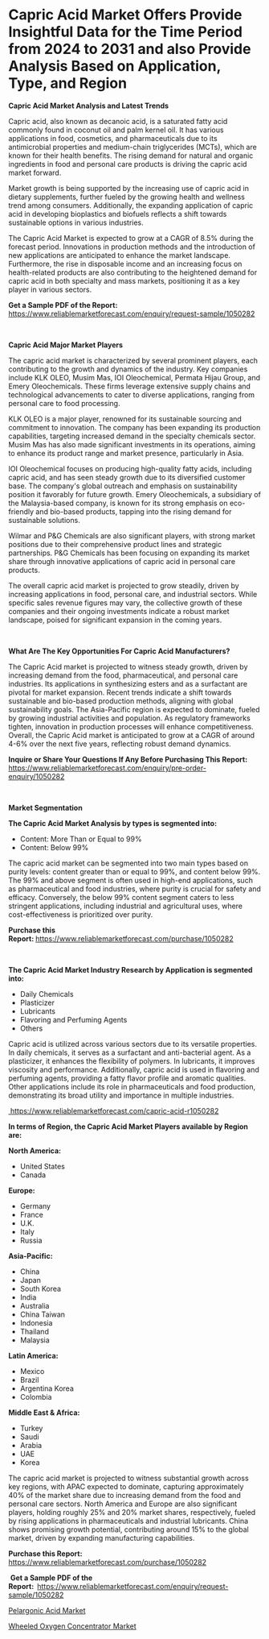 <p><h1>Capric Acid Market Offers Provide Insightful Data for the Time Period from 2024 to 2031 and also Provide Analysis Based on Application, Type, and Region</h1></p><p><strong>Capric Acid Market Analysis and Latest Trends</strong></p>
<p><p>Capric acid, also known as decanoic acid, is a saturated fatty acid commonly found in coconut oil and palm kernel oil. It has various applications in food, cosmetics, and pharmaceuticals due to its antimicrobial properties and medium-chain triglycerides (MCTs), which are known for their health benefits. The rising demand for natural and organic ingredients in food and personal care products is driving the capric acid market forward.</p><p>Market growth is being supported by the increasing use of capric acid in dietary supplements, further fueled by the growing health and wellness trend among consumers. Additionally, the expanding application of capric acid in developing bioplastics and biofuels reflects a shift towards sustainable options in various industries.</p><p>The Capric Acid Market is expected to grow at a CAGR of 8.5% during the forecast period. Innovations in production methods and the introduction of new applications are anticipated to enhance the market landscape. Furthermore, the rise in disposable income and an increasing focus on health-related products are also contributing to the heightened demand for capric acid in both specialty and mass markets, positioning it as a key player in various sectors.</p></p>
<p><strong>Get a Sample PDF of the Report:&nbsp;</strong> <a href="https://www.reliablemarketforecast.com/enquiry/request-sample/1050282?utm_campaign=1082&utm_medium=2&utm_source=Github&utm_content=ia&utm_term=09112024&utm_id=capric-acid">https://www.reliablemarketforecast.com/enquiry/request-sample/1050282</a></p>
<p>&nbsp;</p>
<p><strong>Capric Acid Major Market Players</strong></p>
<p><p>The capric acid market is characterized by several prominent players, each contributing to the growth and dynamics of the industry. Key companies include KLK OLEO, Musim Mas, IOI Oleochemical, Permata Hijau Group, and Emery Oleochemicals. These firms leverage extensive supply chains and technological advancements to cater to diverse applications, ranging from personal care to food processing.</p><p>KLK OLEO is a major player, renowned for its sustainable sourcing and commitment to innovation. The company has been expanding its production capabilities, targeting increased demand in the specialty chemicals sector. Musim Mas has also made significant investments in its operations, aiming to enhance its product range and market presence, particularly in Asia.</p><p>IOI Oleochemical focuses on producing high-quality fatty acids, including capric acid, and has seen steady growth due to its diversified customer base. The company's global outreach and emphasis on sustainability position it favorably for future growth. Emery Oleochemicals, a subsidiary of the Malaysia-based company, is known for its strong emphasis on eco-friendly and bio-based products, tapping into the rising demand for sustainable solutions.</p><p>Wilmar and P&G Chemicals are also significant players, with strong market positions due to their comprehensive product lines and strategic partnerships. P&G Chemicals has been focusing on expanding its market share through innovative applications of capric acid in personal care products.</p><p>The overall capric acid market is projected to grow steadily, driven by increasing applications in food, personal care, and industrial sectors. While specific sales revenue figures may vary, the collective growth of these companies and their ongoing investments indicate a robust market landscape, poised for significant expansion in the coming years.</p></p>
<p>&nbsp;</p>
<p><strong>What Are The Key Opportunities For Capric Acid Manufacturers?</strong></p>
<p><p>The Capric Acid market is projected to witness steady growth, driven by increasing demand from the food, pharmaceutical, and personal care industries. Its applications in synthesizing esters and as a surfactant are pivotal for market expansion. Recent trends indicate a shift towards sustainable and bio-based production methods, aligning with global sustainability goals. The Asia-Pacific region is expected to dominate, fueled by growing industrial activities and population. As regulatory frameworks tighten, innovation in production processes will enhance competitiveness. Overall, the Capric Acid market is anticipated to grow at a CAGR of around 4-6% over the next five years, reflecting robust demand dynamics.</p></p>
<p><strong>Inquire or Share Your Questions If Any Before Purchasing This Report:</strong> <a href="https://www.reliablemarketforecast.com/enquiry/pre-order-enquiry/1050282?utm_campaign=1082&utm_medium=2&utm_source=Github&utm_content=ia&utm_term=09112024&utm_id=capric-acid">https://www.reliablemarketforecast.com/enquiry/pre-order-enquiry/1050282</a></p>
<p>&nbsp;</p>
<p><strong>Market Segmentation</strong></p>
<p><strong>The Capric Acid Market Analysis by types is segmented into:</strong></p>
<p><ul><li>Content: More Than or Equal to 99%</li><li>Content: Below 99%</li></ul></p>
<p><p>The capric acid market can be segmented into two main types based on purity levels: content greater than or equal to 99%, and content below 99%. The 99% and above segment is often used in high-end applications, such as pharmaceutical and food industries, where purity is crucial for safety and efficacy. Conversely, the below 99% content segment caters to less stringent applications, including industrial and agricultural uses, where cost-effectiveness is prioritized over purity.</p></p>
<p><strong>Purchase this Report:&nbsp;</strong><a href="https://www.reliablemarketforecast.com/purchase/1050282?utm_campaign=1082&utm_medium=2&utm_source=Github&utm_content=ia&utm_term=09112024&utm_id=capric-acid">https://www.reliablemarketforecast.com/purchase/1050282</a></p>
<p>&nbsp;</p>
<p><strong>The Capric Acid Market Industry Research by Application is segmented into:</strong></p>
<p><ul><li>Daily Chemicals</li><li>Plasticizer</li><li>Lubricants</li><li>Flavoring and Perfuming Agents</li><li>Others</li></ul></p>
<p><p>Capric acid is utilized across various sectors due to its versatile properties. In daily chemicals, it serves as a surfactant and anti-bacterial agent. As a plasticizer, it enhances the flexibility of polymers. In lubricants, it improves viscosity and performance. Additionally, capric acid is used in flavoring and perfuming agents, providing a fatty flavor profile and aromatic qualities. Other applications include its role in pharmaceuticals and food production, demonstrating its broad utility and importance in multiple industries.</p></p>
<p><a href="https://www.reliablemarketforecast.com/capric-acid-r1050282?utm_campaign=1082&utm_medium=2&utm_source=Github&utm_content=ia&utm_term=09112024&utm_id=capric-acid">&nbsp;https://www.reliablemarketforecast.com/capric-acid-r1050282</a></p>
<p><strong>In terms of Region, the Capric Acid Market Players available by Region are:</strong></p>
<p>
    <p> <strong> North America: </strong>
        <ul>
            <li>United States</li>
            <li>Canada</li>
        </ul>
        </p> 
    <p> <strong> Europe: </strong>
        <ul>
            <li>Germany</li>
            <li>France</li>
            <li>U.K.</li>
            <li>Italy</li>
            <li>Russia</li>
        </ul>
        </p> 
    <p> <strong> Asia-Pacific: </strong>
        <ul>
            <li>China</li>
            <li>Japan</li>
            <li>South Korea</li>
            <li>India</li>
            <li>Australia</li>
            <li>China Taiwan</li>
            <li>Indonesia</li>
            <li>Thailand</li>
            <li>Malaysia</li>
        </ul>
        </p> 
    <p> <strong> Latin America: </strong>
        <ul>
            <li>Mexico</li>
            <li>Brazil</li>
            <li>Argentina Korea</li>
            <li>Colombia</li>
        </ul>
        </p> 
    <p> <strong> Middle East & Africa: </strong>
        <ul>
            <li>Turkey</li>
            <li>Saudi</li>
            <li>Arabia</li>
            <li>UAE</li>
            <li>Korea</li>
        </ul>
    </p>
    </p>
<p><p>The capric acid market is projected to witness substantial growth across key regions, with APAC expected to dominate, capturing approximately 40% of the market share due to increasing demand from the food and personal care sectors. North America and Europe are also significant players, holding roughly 25% and 20% market shares, respectively, fueled by rising applications in pharmaceuticals and industrial lubricants. China shows promising growth potential, contributing around 15% to the global market, driven by expanding manufacturing capabilities.</p></p>
<p><strong>Purchase this Report: </strong><a href="https://www.reliablemarketforecast.com/purchase/1050282?utm_campaign=1082&utm_medium=2&utm_source=Github&utm_content=ia&utm_term=09112024&utm_id=capric-acid">https://www.reliablemarketforecast.com/purchase/1050282</a></p>
<p>&nbsp;<strong>Get a Sample PDF of the Report:&nbsp;&nbsp;</strong><a href="https://www.reliablemarketforecast.com/enquiry/request-sample/1050282?utm_campaign=1082&utm_medium=2&utm_source=Github&utm_content=ia&utm_term=09112024&utm_id=capric-acid">https://www.reliablemarketforecast.com/enquiry/request-sample/1050282</a></p>
<p><strong></strong></p>
<p><p><a href="https://github.com/NorbertYates/Market-Research-Report-List-7/blob/main/pelargonic-acid-market.md?utm_campaign=1082&utm_medium=2&utm_source=Github&utm_content=ia&utm_term=09112024&utm_id=capric-acid">Pelargonic Acid Market</a></p><p><a href="https://issuu.com/reportprime-2/docs/wheeled-oxygen-concentrator-market-_0ba7301c719d70?utm_campaign=1082&utm_medium=2&utm_source=Github&utm_content=ia&utm_term=09112024&utm_id=capric-acid">Wheeled Oxygen Concentrator Market</a></p></p>